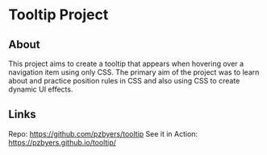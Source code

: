 # Tooltip Project

## About

This project aims to create a tooltip that appears when hovering over a navigation item using only CSS.  The primary aim of the project was to learn about and practice position rules in CSS and also using CSS to create dynamic UI effects. 

## Links

Repo: https://github.com/pzbyers/tooltip
See it in Action: https://pzbyers.github.io/tooltip/